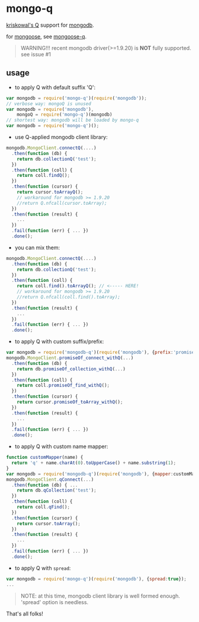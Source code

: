 mongo-q
=======

[kriskowal's Q](http://documentup.com/kriskowal/q/) support for [mongodb](https://github.com/mongodb/node-mongodb-native/).

for [mongoose](http://mongoosejs.com), see [mongoose-q](http://github.com/iolo/mongoose-q).

> WARNING!!!
> recent mongodb driver(>=1.9.20) is **NOT** fully supported. see issue #1

usage
-----

* to apply Q with default suffix 'Q':

```javascript
var mongodb = require('mongo-q')(require('mongodb'));
// verbose way: mongoQ is unused
var mongodb = require('mongodb'),
    mongoQ = require('mongo-q')(mongodb)
// shortest way: mongodb will be loaded by mongo-q
var mongodb = require('mongo-q')();
```

* use Q-applied mongodb client library:

```javascript
mongodb.MongoClient.connectQ(....)
  .then(function (db) {
    return db.collectionQ('test');
  })
  .then(function (coll) {
    return coll.findQ();
  })
  .then(function (cursor) {
    return cursor.toArrayQ();
    // workaround for mongodb >= 1.9.20
    //return Q.nfcall(cursor.toArray);
  })
  .then(function (result) {
    ...
  })
  .fail(function (err) { ... })
  .done();
```

* you can mix them:

```javascript
mongodb.MongoClient.connectQ(....)
  .then(function (db) {
    return db.collectionQ('test');
  })
  .then(function (coll) {
    return coll.find().toArrayQ(); // <----- HERE!
    // workaround for mongodb >= 1.9.20
    //return Q.nfcall(coll.find().toArray);
  })
  .then(function (result) {
    ...
  })
  .fail(function (err) { ... })
  .done();
```

* to apply Q with custom suffix/prefix:

```javascript
var mongodb = require('mongodb-q')(require('mongodb'), {prefix:'promiseOf_', suffix:'_withQ'});
mongodb.MongoClient.promiseOf_connect_withQ(...)
  .then(function (db) {
    return db.promiseOf_collection_withQ(...)
  })
  .then(function (coll) {
    return coll.promiseOf_find_withQ();
  })
  .then(function (cursor) {
    return cursor.promiseOf_toArray_withQ();
  })
  .then(function (result) {
    ...
  })
  .fail(function (err) { ... })
  .done();
```

* to apply Q with custom name mapper:

```javascript
function customMapper(name) {
  return 'q' + name.charAt(0).toUpperCase() + name.substring(1);
}
var mongodb = require('mongodb-q')(require('mongodb'), {mapper:customMapper});
mongodb.MongoClient.qConnect(...)
  .then(function (db) { ... 
    return db.qCollection('test');
  })
  .then(function (coll) {
    return coll.qFind();
  })
  .then(function (cursor) {
    return cursor.toArray();
  })
  .then(function (result) {
    ...
  })
  .fail(function (err) { ... })
  .done();
```

* to apply Q with ```spread```:

```javascript
var mongodb = require('mongo-q')(require('mongodb'), {spread:true});
...
```

> NOTE: at this time, mongodb client library is well formed enough. 'spread' option is needless.

That's all folks!

